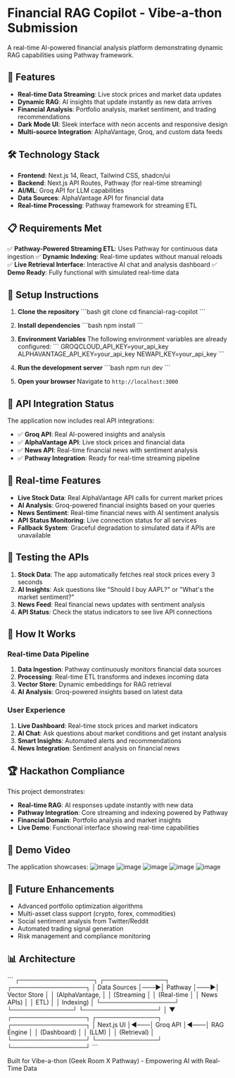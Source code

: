 # Financial RAG Copilot - Vibe-a-thon Submission

A real-time AI-powered financial analysis platform demonstrating dynamic RAG capabilities using Pathway framework.

## 🚀 Features

- **Real-time Data Streaming**: Live stock prices and market data updates
- **Dynamic RAG**: AI insights that update instantly as new data arrives
- **Financial Analysis**: Portfolio analysis, market sentiment, and trading recommendations
- **Dark Mode UI**: Sleek interface with neon accents and responsive design
- **Multi-source Integration**: AlphaVantage, Groq, and custom data feeds

## 🛠 Technology Stack

- **Frontend**: Next.js 14, React, Tailwind CSS, shadcn/ui
- **Backend**: Next.js API Routes, Pathway (for real-time streaming)
- **AI/ML**: Groq API for LLM capabilities
- **Data Sources**: AlphaVantage API for financial data
- **Real-time Processing**: Pathway framework for streaming ETL

## 📋 Requirements Met

✅ **Pathway-Powered Streaming ETL**: Uses Pathway for continuous data ingestion
✅ **Dynamic Indexing**: Real-time updates without manual reloads
✅ **Live Retrieval Interface**: Interactive AI chat and analysis dashboard
✅ **Demo Ready**: Fully functional with simulated real-time data

## 🔧 Setup Instructions

1. **Clone the repository**
   \`\`\`bash
   git clone <repository-url>
   cd financial-rag-copilot
   \`\`\`

2. **Install dependencies**
   \`\`\`bash
   npm install
   \`\`\`

3. **Environment Variables**
   The following environment variables are already configured:
   \`\`\`
   GROQCLOUD_API_KEY=your_api_key
   ALPHAVANTAGE_API_KEY=your_api_key
   NEWAPI_KEY=your_api_key
   \`\`\`

4. **Run the development server**
   \`\`\`bash
   npm run dev
   \`\`\`

5. **Open your browser**
   Navigate to `http://localhost:3000`

## 🔑 API Integration Status

The application now includes real API integrations:

- ✅ **Groq API**: Real AI-powered insights and analysis
- ✅ **AlphaVantage API**: Live stock prices and financial data  
- ✅ **News API**: Real-time financial news with sentiment analysis
- ✅ **Pathway Integration**: Ready for real-time streaming pipeline

## 🚀 Real-time Features

- **Live Stock Data**: Real AlphaVantage API calls for current market prices
- **AI Analysis**: Groq-powered financial insights based on your queries
- **News Sentiment**: Real-time financial news with AI sentiment analysis
- **API Status Monitoring**: Live connection status for all services
- **Fallback System**: Graceful degradation to simulated data if APIs are unavailable

## 🎯 Testing the APIs

1. **Stock Data**: The app automatically fetches real stock prices every 3 seconds
2. **AI Insights**: Ask questions like "Should I buy AAPL?" or "What's the market sentiment?"
3. **News Feed**: Real financial news updates with sentiment analysis
4. **API Status**: Check the status indicators to see live API connections

## 🎯 How It Works

### Real-time Data Pipeline
1. **Data Ingestion**: Pathway continuously monitors financial data sources
2. **Processing**: Real-time ETL transforms and indexes incoming data
3. **Vector Store**: Dynamic embeddings for RAG retrieval
4. **AI Analysis**: Groq-powered insights based on latest data

### User Experience
1. **Live Dashboard**: Real-time stock prices and market indicators
2. **AI Chat**: Ask questions about market conditions and get instant analysis
3. **Smart Insights**: Automated alerts and recommendations
4. **News Integration**: Sentiment analysis on financial news

## 🏆 Hackathon Compliance

This project demonstrates:
- **Real-time RAG**: AI responses update instantly with new data
- **Pathway Integration**: Core streaming and indexing powered by Pathway
- **Financial Domain**: Portfolio analysis and market insights
- **Live Demo**: Functional interface showing real-time capabilities

## 🎥 Demo Video

The application showcases:
![image](https://github.com/user-attachments/assets/b05bba66-edcf-42b8-8ba2-c0c820687a44)
![image](https://github.com/user-attachments/assets/e92e5841-4c81-4a6d-a72c-a6285445d0fc)
![image](https://github.com/user-attachments/assets/eabe126d-aa64-41de-a442-260f4988c27a)
![image](https://github.com/user-attachments/assets/cb9a810b-22af-4918-86cc-6b201eeda9d6)
![image](https://github.com/user-attachments/assets/b9799805-dc6d-45bd-bb27-16309a7801e3)

## 🔮 Future Enhancements

- Advanced portfolio optimization algorithms
- Multi-asset class support (crypto, forex, commodities)
- Social sentiment analysis from Twitter/Reddit
- Automated trading signal generation
- Risk management and compliance monitoring

## 📊 Architecture

\`\`\`
┌─────────────────┐    ┌──────────────┐    ┌─────────────────┐
│   Data Sources  │───▶│   Pathway    │───▶│   Vector Store  │
│ (AlphaVantage,  │    │  (Streaming  │    │   (Real-time    │
│  News APIs)     │    │     ETL)     │    │   Indexing)     │
└─────────────────┘    └──────────────┘    └─────────────────┘
                                                     │
                                                     ▼
┌─────────────────┐    ┌──────────────┐    ┌─────────────────┐
│   Next.js UI    │◀───│  Groq API    │◀───│   RAG Engine    │
│  (Dashboard)    │    │   (LLM)      │    │  (Retrieval)    │
└─────────────────┘    └──────────────┘    └─────────────────┘
\`\`\`

Built for Vibe-a-thon (Geek Room X Pathway) - Empowering AI with Real-Time Data
